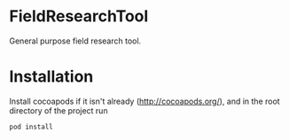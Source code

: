FieldResearchTool
=================

General purpose field research tool.


Installation
=================

Install cocoapods if it isn't already (http://cocoapods.org/), and in the root directory of the project run

    pod install


